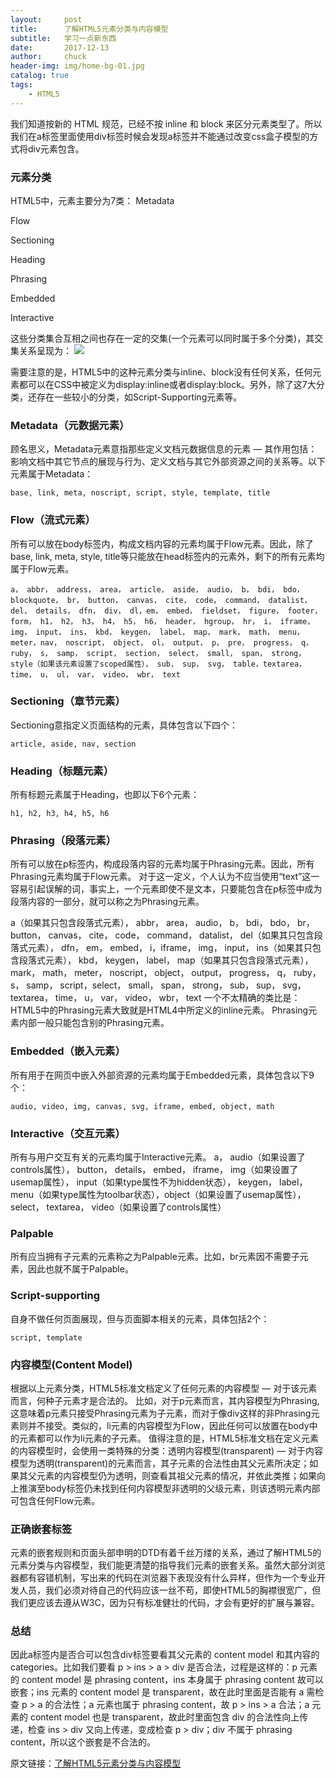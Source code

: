 ```yaml
---
layout:     post                   
title:      了解HTML5元素分类与内容模型             
subtitle:   学习一点新东西
date:       2017-12-13
author:     chuck
header-img: img/home-bg-01.jpg
catalog: true                      
tags:                               
    - HTML5
---
```


我们知道按新的 HTML 规范，已经不按 inline 和 block 来区分元素类型了。所以我们在a标签里面使用div标签时候会发现a标签并不能通过改变css盒子模型的方式将div元素包含。

### 元素分类

HTML5中，元素主要分为7类：
Metadata

Flow

Sectioning

Heading

Phrasing

Embedded

Interactive

这些分类集合互相之间也存在一定的交集(一个元素可以同时属于多个分类)，其交集关系呈现为：
![](https://user-gold-cdn.xitu.io/2017/12/12/1604849a2c1c3500?imageView2/0/w/1280/h/960/format/webp/ignore-error/1)


需要注意的是，HTML5中的这种元素分类与inline、block没有任何关系，任何元素都可以在CSS中被定义为display:inline或者display:block。另外，除了这7大分类，还存在一些较小的分类，如Script-Supporting元素等。

### Metadata（元数据元素）

顾名思义，Metadata元素意指那些定义文档元数据信息的元素 — 其作用包括：影响文档中其它节点的展现与行为、定义文档与其它外部资源之间的关系等。以下元素属于Metadata：

```
base, link, meta, noscript, script, style, template, title
```
### Flow（流式元素）

所有可以放在body标签内，构成文档内容的元素均属于Flow元素。因此，除了base, link, meta, style, title等只能放在head标签内的元素外，剩下的所有元素均属于Flow元素。

```
a， abbr， address， area， article， aside， audio， b， bdi， bdo， blockquote， br， button， canvas， cite， code， command， datalist， del， details， dfn， div， dl，em， embed， fieldset， figure， footer， form， h1， h2， h3， h4， h5， h6， header， hgroup， hr， i， iframe， img， input， ins， kbd， keygen， label， map， mark， math， menu， meter，nav， noscript， object， ol， output， p， pre， progress， q， ruby， s， samp， script， section， select， small， span， strong， style（如果该元素设置了scoped属性）， sub， sup， svg， table，textarea， time， u， ul， var， video， wbr， text

```
### Sectioning（章节元素）

Sectioning意指定义页面结构的元素，具体包含以下四个：

```
article, aside, nav, section

```
### Heading（标题元素）

所有标题元素属于Heading，也即以下6个元素：

```
h1, h2, h3, h4, h5, h6
```

### Phrasing（段落元素）

所有可以放在p标签内，构成段落内容的元素均属于Phrasing元素。因此，所有Phrasing元素均属于Flow元素。
对于这一定义，个人认为不应当使用“text”这一容易引起误解的词，事实上，一个元素即使不是文本，只要能包含在p标签中成为段落内容的一部分，就可以称之为Phrasing元素。

a（如果其只包含段落式元素）， abbr， area， audio， b， bdi， bdo， br， button， canvas， cite， code， command， datalist， del（如果其只包含段落式元素）， dfn， em， embed， i，iframe， img， input， ins（如果其只包含段落式元素）， kbd， keygen， label， map（如果其只包含段落式元素）， mark， math， meter， noscript， object， output， progress， q， ruby， s， samp， script，select， small， span， strong， sub， sup， svg， textarea， time， u， var， video， wbr， text
一个不太精确的类比是：HTML5中的Phrasing元素大致就是HTML4中所定义的inline元素。
Phrasing元素内部一般只能包含别的Phrasing元素。

### Embedded（嵌入元素）

所有用于在网页中嵌入外部资源的元素均属于Embedded元素，具体包含以下9个：

```
audio, video, img, canvas, svg, iframe, embed, object, math

```
### Interactive（交互元素）

所有与用户交互有关的元素均属于Interactive元素。
a， audio（如果设置了controls属性）， button， details， embed， iframe， img（如果设置了usemap属性）， input（如果type属性不为hidden状态）， keygen， label， menu（如果type属性为toolbar状态），object（如果设置了usemap属性）， select， textarea， video（如果设置了controls属性）

### Palpable

所有应当拥有子元素的元素称之为Palpable元素。比如，br元素因不需要子元素，因此也就不属于Palpable。

### Script-supporting

自身不做任何页面展现，但与页面脚本相关的元素，具体包括2个：

```
script, template
```

### 内容模型(Content Model)

根据以上元素分类，HTML5标准文档定义了任何元素的内容模型 — 对于该元素而言，何种子元素才是合法的。
比如，对于p元素而言，其内容模型为Phrasing, 这意味着p元素只接受Phrasing元素为子元素，而对于像div这样的非Phrasing元素则并不接受。类似的，li元素的内容模型为Flow，因此任何可以放置在body中的元素都可以作为li元素的子元素。
值得注意的是，HTML5标准文档在定义元素的内容模型时，会使用一类特殊的分类：透明内容模型(transparent) — 对于内容模型为透明(transparent)的元素而言，其子元素的合法性由其父元素所决定；如果其父元素的内容模型仍为透明，则查看其祖父元素的情况，并依此类推；如果向上推演至body标签仍未找到任何内容模型非透明的父级元素，则该透明元素内部可包含任何Flow元素。

### 正确嵌套标签

元素的嵌套规则和页面头部申明的DTD有着千丝万缕的关系，通过了解HTML5的元素分类与内容模型，我们能更清楚的指导我们元素的嵌套关系。虽然大部分浏览器都有容错机制，写出来的代码在浏览器下表现没有什么异样，但作为一个专业开发人员，我们必须对待自己的代码应该一丝不苟，即使HTML5的胸襟很宽广，但我们更应该去遵从W3C，因为只有标准健壮的代码，才会有更好的扩展与兼容。

### 总结

因此a标签内是否合可以包含div标签要看其父元素的 content model 和其内容的 categories。比如我们要看 p > ins > a > div 是否合法，过程是这样的：p 元素的 content model 是 phrasing content，ins 本身属于 phrasing content 故可以嵌套；ins 元素的 content model 是 transparent，故在此时里面是否能有 a 需检查 p > a 的合法性；a 元素也属于 phrasing content，故 p > ins > a 合法；a 元素的 content model 也是 transparent，故此时里面包含 div 的合法性向上传递，检查 ins > div 又向上传递，变成检查 p > div；div 不属于 phrasing content，所以这个嵌套是不合法的。

原文链接：[了解HTML5元素分类与内容模型](https://juejin.im/post/5a2f2cb36fb9a0450b665899)


